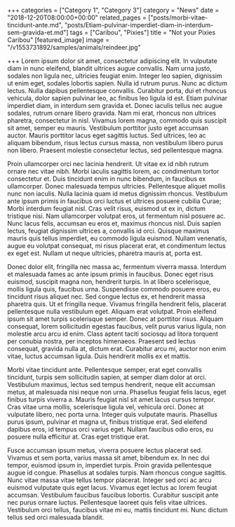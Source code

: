 +++
categories = ["Category 1", "Category 3"]
category = "News"
date = "2018-12-20T08:00:00+00:00"
related_pages = ["posts/morbi-vitae-tincidunt-ante.md", "posts/Etiam-pulvinar-imperdiet-diam-in-interdum-sem-gravida-et.md"]
tags = ["Caribou", "Pixies"]
title = "Not your Pixies Caribou"
[featured_image]
image = "/v1553731892/samples/animals/reindeer.jpg"

+++
Lorem ipsum dolor sit amet, consectetur adipiscing elit. In vulputate diam in nunc eleifend, blandit ultrices augue convallis. Nam urna justo, sodales non ligula nec, ultricies feugiat enim. Integer leo sapien, dignissim ut enim eget, sodales lobortis sapien. Nulla id rutrum purus. Nunc ac dictum lectus. Nulla dapibus pellentesque convallis. Curabitur porta, dui et rhoncus vehicula, dolor sapien pulvinar leo, ac finibus leo ligula id est. Etiam pulvinar imperdiet diam, in interdum sem gravida et. Donec iaculis tellus nec augue sodales, rutrum ornare libero gravida. Nam mi erat, rhoncus non ultrices pharetra, consectetur in nisl. Vivamus lorem magna, commodo quis suscipit sit amet, semper eu mauris. Vestibulum porttitor justo eget accumsan auctor. Mauris porttitor lacus eget sagittis luctus. Sed ultrices, leo ac aliquam bibendum, risus lectus cursus massa, non vestibulum libero purus non libero. Praesent molestie consectetur lectus, sed pellentesque magna.

Proin ullamcorper orci nec lacinia hendrerit. Ut vitae ex id nibh rutrum ornare nec vitae nibh. Morbi iaculis sagittis lorem, ac condimentum tortor consectetur et. Duis tincidunt enim in nunc bibendum, in faucibus ex ullamcorper. Donec malesuada tempus ultricies. Pellentesque aliquet mollis nunc non iaculis. Nulla lacinia quam id metus dignissim rhoncus. Vestibulum ante ipsum primis in faucibus orci luctus et ultrices posuere cubilia Curae; Morbi interdum feugiat nisl. Cras velit risus, euismod ut ex in, dictum tristique nisi. Nam ullamcorper volutpat eros, ut fermentum nisl posuere ac. Nunc lacus felis, accumsan eu eros et, maximus rhoncus nisl. Duis sapien lectus, feugiat dignissim ultrices a, convallis id orci. Quisque maximus mauris quis tellus imperdiet, eu commodo ligula euismod. Nullam venenatis, augue eu volutpat consequat, mi risus placerat erat, et condimentum lectus ex eget est. Nullam ut neque ultricies, pharetra mauris at, porta est.

Donec dolor elit, fringilla nec massa ac, fermentum viverra massa. Interdum et malesuada fames ac ante ipsum primis in faucibus. Donec eget risus euismod, suscipit magna non, hendrerit turpis. In at libero scelerisque, mollis ligula quis, faucibus urna. Suspendisse commodo posuere eros, eu tincidunt risus aliquet nec. Sed congue lectus ex, et hendrerit massa pharetra quis. Ut et fringilla neque. Vivamus fringilla hendrerit felis, placerat pellentesque nulla vestibulum eget. Aliquam erat volutpat. Proin eleifend ipsum sit amet turpis scelerisque semper. Donec at porttitor risus. Aliquam consequat, lorem sollicitudin egestas faucibus, velit purus varius ligula, non molestie arcu arcu id enim. Class aptent taciti sociosqu ad litora torquent per conubia nostra, per inceptos himenaeos. Praesent sed lectus consequat, gravida nulla at, dictum erat. Curabitur arcu mi, auctor non enim vitae, luctus accumsan ligula. Duis hendrerit mollis ex et mattis.

Morbi vitae tincidunt ante. Pellentesque semper, erat eget convallis tincidunt, turpis sem sollicitudin sapien, at semper diam dolor at orci. Vestibulum maximus, lectus sed tempus hendrerit, neque elit accumsan metus, at malesuada nisi neque non urna. Phasellus feugiat felis lacus, eget finibus turpis viverra a. Mauris feugiat nisl sit amet lacus cursus tempor. Cras vitae urna mollis, scelerisque ligula vel, vehicula orci. Donec at vulputate libero, nec porta urna. Integer quis vulputate mauris. Phasellus purus ipsum, pulvinar et magna ut, finibus tristique erat. Sed eleifend dapibus eros, id tempus orci varius eget. Nullam faucibus odio eros, eu posuere nulla efficitur at. Cras eget tristique erat.

Fusce accumsan ipsum metus, viverra posuere lectus placerat sed. Vivamus et sem porta, varius massa sit amet, bibendum ex. In nec dui tempor, euismod ipsum in, imperdiet turpis. Proin gravida pellentesque augue id congue. Phasellus at sodales turpis. Nam rhoncus congue sagittis. Nunc vitae massa vitae tellus tempor placerat. Integer sed orci ac arcu euismod vulputate quis eget lacus. Vivamus eget lectus ac lorem feugiat accumsan. Vestibulum faucibus faucibus lobortis. Curabitur suscipit ante nec purus ornare luctus. Pellentesque laoreet quis felis vitae ultrices. Vestibulum orci tellus, faucibus vitae mi eu, mattis tincidunt mi. Nunc dictum tellus sed orci malesuada blandit.